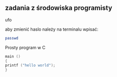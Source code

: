 ## zadania z środowiska programisty

ufo

aby zmienić haslo należy na terminalu wpisać:

```sh
passwd
```
Prosty program w C
```c
main ()
{
printf ("hello world");
}
